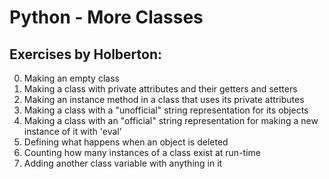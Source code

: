 # Python - More Classes
## Exercises by Holberton:
0. Making an empty class
1. Making a class with private attributes and their getters and setters
2. Making an instance method in a class that uses its private attributes
3. Making a class with a "unofficial" string representation for its objects
4. Making a class with an "official" string representation for making a new instance of it with 'eval'
5. Defining what happens when an object is deleted
6. Counting how many instances of a class exist at run-time
7. Adding another class variable with anything in it